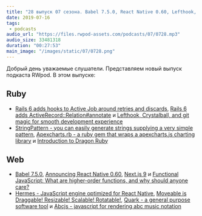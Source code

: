 ```yaml
---
title: "28 выпуск 07 сезона. Babel 7.5.0, React Native 0.60, Lefthook, Crystalball, Next.js 9, Dragon Ruby, Hermes, Quark и прочее"
date: 2019-07-16
tags:
 - podcasts
audio_url: "https://files.rwpod-assets.com/podcasts/07/0728.mp3"
audio_size: 33481318
duration: "00:27:53"
main_image: "/images/static/07/0728.png"
---
```


Добрый день уважаемые слушатели. Представляем новый выпуск подкаста RWpod. В этом выпуске:

## Ruby

 - [Rails 6 adds hooks to Active Job around retries and discards](https://blog.bigbinary.com/2019/07/09/rails-6-adds-hooks-to-activejob-around-retries-and-discards.html), [Rails 6 adds ActiveRecord::Relation#annotate](https://blog.bigbinary.com/2019/07/15/rails-6-adds-annotate-to-activerecord-relation-queries.html) и [Lefthook, Crystalball, and git magic for smooth development experience](https://dev.to/evilmartians/lefthook-crystalball-and-git-magic-for-smooth-development-experience-33mc)
 - [StringPattern - you can easily generate strings supplying a very simple pattern](https://github.com/MarioRuiz/string_pattern), [Apexcharts.rb - a ruby gem that wraps a apexcharts.js charting library](https://github.com/styd/apexcharts.rb) и [Introduction to Dragon Ruby](https://www.driftingruby.com/episodes/introduction-to-dragon-ruby)

## Web

 - [Babel 7.5.0](https://babeljs.io/blog/2019/07/03/7.5.0), [Announcing React Native 0.60](https://facebook.github.io/react-native/blog/2019/07/03/version-60), [Next.js 9](https://nextjs.org/blog/next-9) и [Functional JavaScript: What are higher-order functions, and why should anyone care?](https://jrsinclair.com/articles/2019/what-is-a-higher-order-function-and-why-should-anyone-care/)
 - [Hermes - JavaScript engine optimized for React Native](https://hermesengine.dev/), [Moveable is Draggable! Resizable! Scalable! Rotatable!](https://daybrush.com/moveable/), [Quark - a general purpose software tool](https://quarkjs.io/) и [Abcjs - javascript for rendering abc music notation](https://abcjs.net/)

